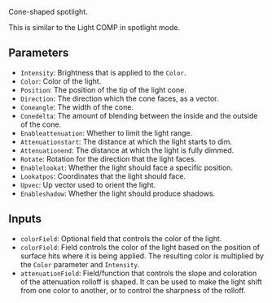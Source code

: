 Cone-shaped spotlight.

This is similar to the Light COMP in spotlight mode.

## Parameters

* `Intensity`: Brightness that is applied to the `Color`.
* `Color`: Color of the light.
* `Position`: The position of the tip of the light cone.
* `Direction`: The direction which the cone faces, as a vector.
* `Coneangle`: The width of the cone.
* `Conedelta`: The amount of blending between the inside and the outside of the cone.
* `Enableattenuation`: Whether to limit the light range.
* `Attenuationstart`: The distance at which the light starts to dim.
* `Attenuationend`: The distance at which the light is fully dimmed.
* `Rotate`: Rotation for the direction that the light faces.
* `Enablelookat`: Whether the light should face a specific position.
* `Lookatpos`: Coordinates that the light should face.
* `Upvec`: Up vector used to orient the light.
* `Enableshadow`: Whether the light should produce shadows.

## Inputs

* `colorField`:  Optional field that controls the color of the light.
* `colorField`: Field controls the color of the light based on the position of surface hits where it is being applied. The resulting color is multiplied by the `Color` parameter and `Intensity`.
* `attenuationField`: Field/function that controls the slope and coloration of the attenuation rolloff is shaped. It can be used to make the light shift from one color to another, or to control the sharpness of the rolloff.
